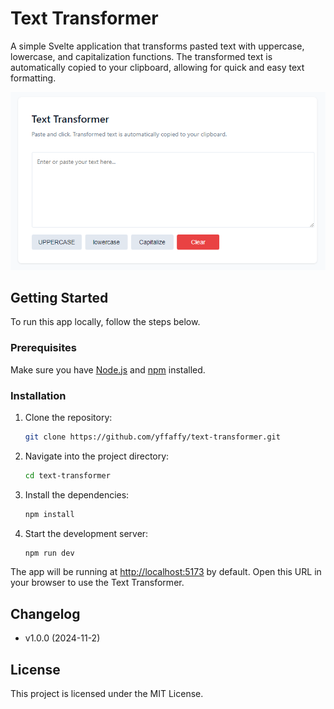 # Text Transformer

A simple Svelte application that transforms pasted text with uppercase, lowercase, and capitalization functions. The transformed text is automatically copied to your clipboard, allowing for quick and easy text formatting.

![Text Transformer Screenshot](./screenshot.png)

## Getting Started

To run this app locally, follow the steps below.

### Prerequisites

Make sure you have [Node.js](https://nodejs.org/) and [npm](https://www.npmjs.com/) installed.

### Installation

1. Clone the repository:

   ```bash
   git clone https://github.com/yffaffy/text-transformer.git
    ```

2. Navigate into the project directory:

   ```bash
   cd text-transformer
    ```

3. Install the dependencies:

   ```bash
   npm install
    ```

4. Start the development server:

   ```bash
   npm run dev
    ```

The app will be running at [http://localhost:5173](http://localhost:5173) by default. Open this URL in your browser to use the Text Transformer.

## Changelog

- v1.0.0 (2024-11-2)

## License

This project is licensed under the MIT License.
